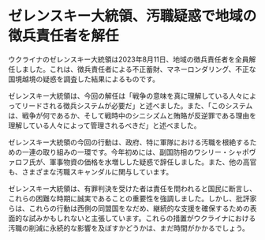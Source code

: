 # ゼレンスキー大統領、汚職疑惑で地域の徴兵責任者を解任

ウクライナのゼレンスキー大統領は2023年8月11日、地域の徴兵責任者を全員解任しました。これは、徴兵責任者による不正蓄財、マネーロンダリング、不正な国境越境の疑惑を調査した結果によるものです。

ゼレンスキー大統領は、今回の解任は「戦争の意味を真に理解している人々によってリードされる徴兵システムが必要だ」と述べました。また、「このシステムは、戦争が何であるか、そして戦時中のシニシズムと賄賂が反逆罪である理由を理解している人々によって管理されるべきだ」と述べました。

ゼレンスキー大統領の今回の行動は、政府、特に軍隊における汚職を根絶するための一連の取り組みの一環です。今年初めには、副国防相のワシリー・シャポヴァロフ氏が、軍事物資の価格を水増しした疑惑で辞任しました。また、他の高官も、さまざまな汚職スキャンダルに関与しています。

ゼレンスキー大統領は、有罪判決を受けた者は責任を問われると国民に断言し、これらの困難な時期に誠実であることの重要性を強調しました。しかし、批評家らは、これらの行動は西側の同盟国をなだめ、継続的な支援を確保するための表面的な試みかもしれないと主張しています。これらの措置がウクライナにおける汚職の削減に永続的な影響を及ぼすかどうかは、まだ時間がかかるでしょう。